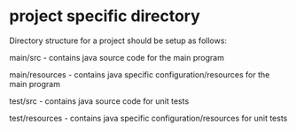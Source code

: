 project specific directory
======

Directory structure for a project should be setup as follows:

main/src - contains java source code for the main program

main/resources - contains java specific configuration/resources for the main program

test/src - contains java source code for unit tests

test/resources - contains java specific configuration/resources for unit tests
